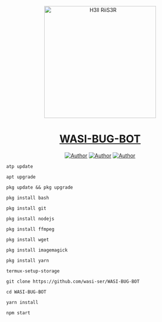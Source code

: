 

<p align="center">  
  <a href="https://whatsapp.com/channel/0029VabojlWF1YlSw0bSKo1P">
    <img alt="H3ll RiiS3R" height="300" src="https://i.ibb.co/S75BKSf/donate.png">
    <h1 align="center">WASI-BUG-BOT</h1>
  </a>
</p>
<p align="center">
<a href="https://github.com/AQiiB-MuGHaL"><img title="Author" src="https://img.shields.io/badge/H3ll RiiS3R-black?style=for-the-badge&logo=Github"></a> <a href="https://whatsapp.com/channel/0029VabojlWF1YlSw0bSKo1P"><img title="Author" src="https://img.shields.io/badge/CHANNEL-black?style=for-the-badge&logo=whatsapp"></a> <a href="https://wa.me/447399530197"><img title="Author" src="https://img.shields.io/badge/CHAT US-black?style=for-the-badge&logo=whatsapp"></a>

  

```
atp update

apt upgrade

pkg update && pkg upgrade

pkg install bash

pkg install git

pkg install nodejs

pkg install ffmpeg

pkg install wget

pkg install imagemagick

pkg install yarn

termux-setup-storage
```

```
git clone https://github.com/wasi-ser/WASI-BUG-BOT 
```
```
cd WASI-BUG-BOT
```
```
yarn install
```    
```
npm start
```
